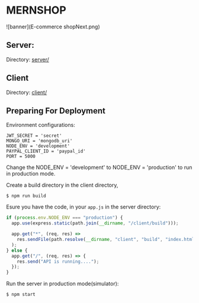 # MERNSHOP

![banner](E-commerce shopNext.png)

## Server:

Directory: [server/](/server/)

## Client

Directory: [client/](/client/)

## Preparing For Deployment

Environment configurations:

```env
JWT_SECRET = 'secret'
MONGO_URI = 'mongodb_uri'
NODE_ENV = 'development'
PAYPAL_CLIENT_ID = 'paypal_id'
PORT = 5000
```

Change the NODE_ENV = 'development' to NODE_ENV = 'production' to run in production mode.

Create a build directory in the client directory,

    $ npm run build

Esure you have the code, in your `app.js` in the server directory:

```js
if (process.env.NODE_ENV === "production") {
  app.use(express.static(path.join(__dirname, "/client/build")));

  app.get("*", (req, res) =>
    res.sendFile(path.resolve(__dirname, "client", "build", "index.html"))
  );
} else {
  app.get("/", (req, res) => {
    res.send("API is running....");
  });
}
```

Run the server in production mode(simulator):

    $ npm start
